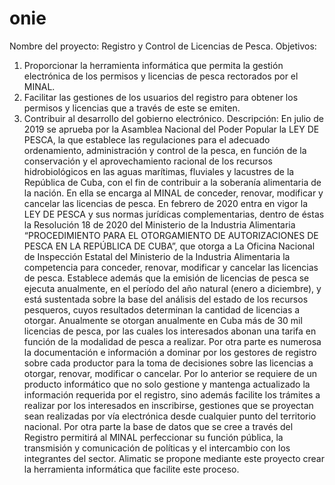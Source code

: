 # onie
Nombre del proyecto: Registro y Control de Licencias de Pesca.
Objetivos:
1. Proporcionar la herramienta informática que permita la gestión
electrónica de los permisos y licencias de pesca rectorados por el
MINAL.
2. Facilitar las gestiones de los usuarios del registro para obtener los
permisos y licencias que a través de este se emiten.
3. Contribuir al desarrollo del gobierno electrónico.
Descripción:
En julio de 2019 se aprueba por la Asamblea Nacional del Poder Popular la
LEY DE PESCA, la que establece las regulaciones para el adecuado
ordenamiento, administración y control de la pesca, en función de la
conservación y el aprovechamiento racional de los recursos hidrobiológicos en
las aguas marítimas, fluviales y lacustres de la República de Cuba, con el fin de
contribuir a la soberanía alimentaria de la nación.
En ella se encarga al MINAL de conceder, renovar, modificar y cancelar las
licencias de pesca.
En febrero de 2020 entra en vigor la LEY DE PESCA y sus normas jurídicas
complementarias, dentro de éstas la Resolución 18 de 2020 del Ministerio de la
Industria Alimentaria “PROCEDIMIENTO PARA EL OTORGAMIENTO DE
AUTORIZACIONES DE PESCA EN LA REPÚBLICA DE CUBA”, que otorga a
La Oficina Nacional de Inspección Estatal del Ministerio de la Industria
Alimentaria la competencia para conceder, renovar, modificar y cancelar las
licencias de pesca. Establece además que la emisión de licencias de pesca se
ejecuta anualmente, en el período del año natural (enero a diciembre), y está
sustentada sobre la base del análisis del estado de los recursos pesqueros,
cuyos resultados determinan la cantidad de licencias a otorgar.
Anualmente se otorgan anualmente en Cuba más de 30 mil licencias de pesca,
por las cuales los interesados abonan una tarifa en función de la modalidad de
pesca a realizar. Por otra parte es numerosa la documentación e información a
dominar por los gestores de registro sobre cada productor para la toma de
decisiones sobre las licencias a otorgar, renovar, modificar o cancelar.
Por lo anterior se requiere de un producto informático que no solo gestione y
mantenga actualizado la información requerida por el registro, sino además
facilite los trámites a realizar por los interesados en inscribirse, gestiones que 
se proyectan sean realizadas por vía electrónica desde cualquier punto del
territorio nacional.
Por otra parte la base de datos que se cree a través del Registro permitirá al
MINAL perfeccionar su función pública, la transmisión y comunicación de
políticas y el intercambio con los integrantes del sector.
Alimatic se propone mediante este proyecto crear la herramienta informática
que facilite este proceso.
